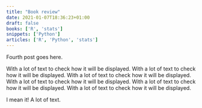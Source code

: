 ```yaml
---
title: "Book review"
date: 2021-01-07T18:36:23+01:00
draft: false 
books: ['R', 'stats']
snippets: ['Python']
articles: ['R', 'Python', 'stats']
---
```


Fourth post goes here.

With a lot of text to check how it will be displayed.
With a lot of text to check how it will be displayed.
With a lot of text to check how it will be displayed.
With a lot of text to check how it will be displayed.
With a lot of text to check how it will be displayed.
With a lot of text to check how it will be displayed.

I mean it! A lot of text.
